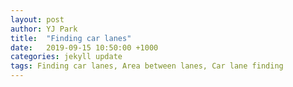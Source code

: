 ```yaml
---
layout: post
author: YJ Park
title:  "Finding car lanes"
date:   2019-09-15 10:50:00 +1000
categories: jekyll update
tags: Finding car lanes, Area between lanes, Car lane finding
---
```

<head>
	<!-- Global site tag (gtag.js) - Google Analytics -->
	<script async src="https://www.googletagmanager.com/gtag/js?id=UA-127453746-1"></script>
	<script>
		  window.dataLayer = window.dataLayer || [];
		  function gtag(){dataLayer.push(arguments);}
		  gtag('js', new Date());

		  gtag('config', 'UA-127453746-1');
	</script>
</head>

# Project: **Advanced Lane Lines** 
***

_Code is available [github Advanced lane lines](https://github.com/YJAJ/Udacity_Self_Driving_Car_Engineer_Projects/blob/master/Advanced_lane_lines/Project2_Advanced_Lane_Lines.ipynb)._

## Introduction

The purpose of this project is to find curved lane lines where more challenging road situations exist, such as presence of shadows and plenty of brightness as well as other obstacles (e.g. bridges). The pipeline developed is tried on the road from still images and a video stream.

--------
The four additional efforts are made to improve a lane line detection efficient and more robust in this project.

1. Once lanes are found with certain level of confidence in the first frame, lane lines on the next frames can be searched within the margin from the previously-found lane line pixels.

2. To adapt changes from curved lanes, the trapezoidal shapes of the four source points are found through a lane detection method with mask, Hough transformation and interpolation, rather than a manual identification.

3. To avoid jitter, the previously-found lane slopes are averaged, weighted and combined together with the current lane slopes found. This practice improved the identification of the trapezoidal shapes.

4. To avoid extremes, sanity checks on the distance between lanes and the position of lane lines are undertaken. If there is any indication of a bad detection, previous average is used instead of the current lanes found.

--------

There are 8 steps gone through to identify lane lines:

1. Create object and image points and undistort the image from this information.
2. Extract features from gradient thresholding.
3. Extract features from colour thresholding.
4. Combine the aforementioned two thresholding together.
5. Transform a persepective to make the image appearing look down from the top (i.e. bird eye view).
6. Find lane line pixels with a sliding window approach.
7. Interpolate the lane lines from the pixels.
8. Measure curvature.


## Camera Calibration

To undistort an image, finding corner and calibrating camera from a 3D to 2D image and undistorting the image with the camera matrix found from the previous steps. To do so, a chessboard image is useful because it is easy to:

* find corners of the chessboard
* map between object points (anchor) and image points (distorted positions).

This steps are outlined in the 'create_object_image_points' function.

Corners found and drawn on a chessboard

![corners_drawn_on_chessboard](../../../../../../assets/images/draw_lines_chessboard.PNG)

Original distorted chessboard image

![distorted_chessboard](../../../../../../assets/images/distorted_chessboard.PNG)

Undistorted chessboard image

![undistorted_chessboard](../../../../../../assets/images/undistorted_chessboard.PNG)


## Pipeline description for images

### Camera calibration and undistort images

This undistortion is applied to the view from a car below. The undistorted image looks almost similar to the original image but there is a slight difference, in particular, where you look at the car's bonnet is located.

Original distorted chessboard image

![distorted_car](../../../../../../assets/images/distorted_car.PNG)

Undistorted chessboard image

![undistorted_car](../../../../../../assets/images/undistorted_car.PNG)

### Thresholding combination of Grandients and Colours

I combined two different thredholding methods - Grandients and Coulours.

#### Extract features through gradient thresholding

The four thresholding steps are performed within this gradient thresholding.

* magnitude changes in x gradients
* magnitude changes in y gradients
* magnitude changes in both x and y gradients
* direction of gradients

The 'find_sobel' function below returns the maginitude changes of either x or y gradients.

The 'find_magnitude' function below returns both x ad y's changes in magnitudes. This function picks up the gradient differences well as seen below. When I use a sobel kernel size 19, more coarse gradient differences are returned - the lines are thicker.

![magnitude_kernel19](../../../../../../assets/images/magnitude_threshold_19.PNG)

When a sobel kernel size 3 is used, more refined lines are shown.

![magnitude_kernel3](../../../../../../assets/images/magnitude_threshold_3.PNG)


A direction of gradients can be calculated through a arctan function. This function alone does not return clear lines. In fact, it is quite noisy, but it helps to identify lines on the ground only.

![direction](../../../../../../assets/images/direction_threshold.PNG)

All these efforts to differentiate gradients are combined through the 'combine_threshold_gradients' function, which provides the following binary image:

![combined_gradient](../../../../../../assets/images/combined_gradient.PNG)

#### Extract features through colour thresholding

Four colour thresholdings are used: Green channel, Saturation channel, Light channel (from Luv) and B channel (from LAB for yellow lanes). I intentionally discarded using 'R' channel as it turns out that with using 'R' channel, the bright spot is recognised too much that the areas between the detected lanes are tilted too much towards the bright spot.

I am selecting test image 4 as it has a large spot for excessive brightness within the image to make a lane detection task difficult.

As seen below, the 'R' channel binary shows a large white spot towards top left.

![why_not_choosing_R_channel](../../../../../../assets/images/why_not_R.PNG)

It seems to be a little weaker, but binary green with mask seems to be a better choice when there is much light.

![comparison_RGB](../../../../../../assets/images/comparison_RGB.PNG)

The 'find_hls' function seperates 'saturation' channel and it does a great job in separation lines.

![saturation_binary](../../../../../../assets/images/saturation_binary.PNG)

'Hue' and 'Lightness' channels are noisy due to a bright area presented in the image.

![comparison_HLS](../../../../../../assets/images/comparison_HLS.PNG)

Lightness of 'L' channel helps to detect scarce white lines on the right side on the test images.

![L_binary](../../../../../../assets/images/L_binary.PNG)

'B' channel helps to clerly detect yellow lane lines as follow:

![B_binary](../../../../../../assets/images/B_binary.PNG)

These four colour thresholdings, channel 'G', 'S', 'L' and 'B' are combined together in the 'combine_threshold_colour' function.

#### Combining gradient and colour thresholding together

In this section, gradient and colour thresholdings are combined together. The image on the left below is showing contribution from grandient thresholding in green while blue colour represents colour thresholding.

![combined_gradient_colour](../../../../../../assets/images/combined_gradient_colour.PNG)


### Transform perspectives

I placed extra efforts to think about transforming perspectives. I thought that the original process of looking at each image mannually to transform perspectives can be improved. Thus, I experimented how to get the correct identification of four source points of the current lane that the car is located in, and decided to utilise what we have learnt previously.

My goal is to identify four coordinates for the current lane algorithmically. Therefore, I used the process of identifying lanes through a region-of-interest mask, Hough transformation and interpolation methods.

With this method of the trapezoidal detection, I don't really need to draw the lines manually. Visualisation shows that the process is working as intended.

![trapezoidal_shape](../../../../../../assets/images/trapezoidal_shape.PNG)

This shape becomes a rectangle once it is warped - from a bird-eye view. The unwarped image is also compared below.

![warped_unwarped](../../../../../../assets/images/warped_unwarped.PNG)


### Find lines from the transformed image

To find left and right lanes systematically, I will go through three steps:

* Make a histogram based on the sum of column values with standardisation and identify the two maximum points, one on the left and the other on the right side. I decided to take the whole image's histogram because in many cases, bottom half may not include any lanes due to disconnected lines.

* find lane pixels with a sliding window approach. I utilised 10 windows to be slided for each image/frame. For each window, if there are activated pixels more than 50, they are recognised as lane line pixels.


* find lines that represent the pixels so that the two lane lines are drawn smoothly and fit to the detected pixels.

As seen below, on the left side, lane pixels found confidently. However, on the right side, there is a trace of pixels on the bottom only. This is because the right side lane scarecely present in the original warped image. It is indicated that a certain form of interpolation method must be incorporated for a video stream in order to detect right side lanes reliably.

![tricky_lanes](../../../../../../assets/images/tricky_lanes.PNG)

### Calculated the radius of curvature of the lane and the position of the vehicle with respect to center

The method to measure curvature is described below. Because the image does not represent the real size of the world, it is important to convert image x and y coordinates to the real world size.

```
def measure_curvature(image, left_x_values, right_x_values, left_fit, right_fit):
    #estimate conversions in x and y from pixel space to meters
    y_dim = 720
    y_real = 30.
    x_dim = 700
    x_real = 3.7
    y_per_pixel = y_real/y_dim
    x_per_pixel = x_real/x_dim
    
    #get max value of ys
    random_y = np.linspace(0, image.shape[0]-1, image.shape[0])
    y_eval = np.max(random_y)
    
    left_fit_cr = np.polyfit(random_y*y_per_pixel, left_x_values*x_per_pixel, 2)
    right_fit_cr = np.polyfit(random_y*y_per_pixel, right_x_values*x_per_pixel, 2)
    
    left_curve = ((1+(2*left_fit_cr[0]*y_eval*y_per_pixel+left_fit_cr[1])**2)**(3/2))/np.absolute(2*left_fit_cr[0])
    right_curve = ((1+(2*right_fit_cr[0]*y_eval*y_per_pixel+right_fit_cr[1])**2)**(3/2))/np.absolute(2*right_fit_cr[0])
    
    #calculate middle curvature from left and right curve
    mean_curve = (left_curve+right_curve)/2
    
    #calcuate distance 
    left_lane = left_fit[0]*y_eval**2 + left_fit[1]*y_eval + left_fit[2]
    right_lane = right_fit[0]*y_eval**2 + right_fit[1]*y_eval + right_fit[2]
    
    #car position in the image
    car_image_position = image.shape[1]/2
    
    #car position calcuated between lanes
    car_lane_position= (left_lane + right_lane)/2
    
    #how far from the centre
    distance_centre= (car_image_position - car_lane_position)* x_per_pixel
    
    return mean_curve, distance_centre
```

### Sanity checks

It is expected that the distance between lanes are decreased when the y position moves from bottom to up - in a trapezoidal shape.

There are two sanity check points that we could try.

1. The distances are reduced as y positions move from bottom to up of the image.
2. In the video frame, the current position of lanes are not too varied from the previous average positions.

```
def sanity_check(dist_list, avr_list, tops, avr_tops):
    incorrect = False
    margin_of_error = 70
    for i, each_dis in enumerate(dist_list):
        if i<len(dist_list)-1 and each_dis < dist_list[i+1]:
            incorrect = True
            return incorrect
    for j, point in enumerate(tops):
        if (point-avr_tops[j] > margin_of_error) or (point-avr_tops[j] <  - margin_of_error):
            incorrect = True
            return incorrect
    return incorrect
```

### Example of the results

The 'finding_curved_lanes_pipeline' function encompasses the step-by-step application of a lane detection approch. This pipeline is applied to each image in the test folder.

![sample_result1](../../../../../../assets/images/sample_result1.PNG)
![sample_result2](../../../../../../assets/images/sample_result2.PNG)

The lane areas are reliably drawn for each of original image. However, I expect the streams from the project video to be more challenging because there are many frames that require attention to shadow, brightness and greater curved areas.

---


## Pipeline description for a video

For video streams,

1) Once the lanes from the first image capture are located, the information from this process can be used to identify the next frames of the same video.

2) The trapezoidal shape identification is also averaged so that curved areas or lanes with bright spots are not sensitive towards outliers.

3) A new detection of the lanes are added to the mean of the previous lane lines with the weight to avoid jitter in a stream.

The sample result for the project video is prepared below:

![video_result](../../../../../../assets/videos/project_video_revised.gif)

---

## Limitation and opportunities to improve

To avoid a manual detection of a trapezoidal area for a warped image, using previously-learnt knowledge, that is, masking, Hough transformation, and interpolation is utilised. However, because of this automatic detection, if an area is too shadowy or bright, the trapezoidal shape becomes unusable. To mitigate this, averaging the fitted straight lines has been adopted. However, this seems to be still shaky when there exist large bright areas with a strong curved lane line.

To avoid jitter, second-order fitted lines are also adopted. This requires some degree of hyperparameter tuning such as changing the number of previously-detected lanes or source points for calculating means and experimenting with various weights for the average. Therefore, these parameters may be specific for the particular videos. Identifying an approch where the method is less sensitive on a specific training video would be a next step forward. This opporunity will be addressed soon because the next lessons are associated with applying a deep learning approach to our vision problems reducing manual assigination of hyperparameters (though there may be other hyperparameters, for example, learning rate and momentum value) to experiment with).